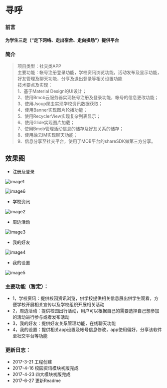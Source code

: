 # 寻呼
### 前言
#### 为学生三走（“走下网络、走出宿舍、走向操场”）提供平台
### 简介
> 项目类型：社交类APP</br>
  主要功能：帐号注册登录功能，学校资讯浏览功能，活动发布及显示功能，好友管理及聊天功能，分享及退出登录等相关设置功能</br>
  技术要点及实现：</br>
  1、基于Material Design的UI设计；</br>
  2、使用Bmob云服务器实现帐号注册及登录功能，帐号的信息更改功能；</br>
  3、使用Jsoup爬虫实现学校资讯数据获取；</br>
  4、使用Banner实现图片轮播功能；</br>
  5、使用RecyclerView实现复杂列表显示；</br>
  6、使用Glide实现图片加载；</br>
  7、使用Bmob管理活动信息的储存及好友关系的储存；</br>
  8、使用融云IM实现聊天功能；</br>
  9、信息分享至社交平台，使用了MOB平台的shareSDK做第三方分享。</br>

## 效果图
* 注册及登录

![image1](https://github.com/Qunter/ImgForGithubRepository/blob/master/image/SearchAndCall1.gif)

![image6](https://github.com/Qunter/ImgForGithubRepository/blob/master/image/SearchAndCall6.gif)

* 学校资讯

![image2](https://github.com/Qunter/ImgForGithubRepository/blob/master/image/SearchAndCall2.gif)

* 周边活动

![image3](https://github.com/Qunter/ImgForGithubRepository/blob/master/image/SearchAndCall3.gif)

* 我的好友

![image4](https://github.com/Qunter/ImgForGithubRepository/blob/master/image/SearchAndCall4.gif)

* 我的设置

![image5](https://github.com/Qunter/ImgForGithubRepository/blob/master/image/SearchAndCall5.gif)


### 主要功能（暂定）：
* 1，学校资讯：提供校园资讯浏览，供学校提供相关信息展出供学生观看，方便学校开展相关宣传以及学校组织开展相关活动
* 2，周边活动：提供校园出行活动，用户可以根据自己的需要选择自己想参加的活动进行参与或者发布活动
* 3，我的好友：提供好友关系管理功能，在线聊天功能
* 4，我的设置：提供相关app设置及帐号信息修改，app使用偏好，分享该软件至社交平台等功能

### 更新日志：
* 2017-3-21 工程创建
* 2017-4-16 校园资讯模块初版完成
* 2017-4-23 四大模块初版完成
* 2017-6-27 更新Readme
